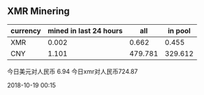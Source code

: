 ## XMR Minering

|currency|mined in last 24 hours|all|in pool|
|---|---|---|---|
|XMR|0.002|0.662|0.455|
|CNY|1.101|479.781|329.612|

今日美元对人民币 6.94	今日xmr对人民币724.87


2018-10-19 00:15